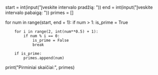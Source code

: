 start = int(input("Įveskite intervalo pradžią: "))
end = int(input("Įveskite intervalo pabaigą: "))
primes = []

for num in range(start, end + 1):
    if num > 1:
        is_prime = True
        
        for i in range(2, int(num**0.5) + 1):
            if num % i == 0:
                is_prime = False
                break
                
        if is_prime:
            primes.append(num)

print("Pirminiai skaičiai:", primes)
